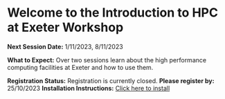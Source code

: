 # Welcome to the Introduction to HPC at Exeter Workshop
**Next Session Date:** 1/11/2023, 8/11/2023

**What to Expect:**
Over two sessions learn about the high performance computing facilities at Exeter and how to use them.

**Registration Status:** Registration is currently closed.
**Please register by:** 25/10/2023
**Installation Instructions:** [Click here to install](https://uniexeterrse.github.io/intro-to-isca/setup.html)
